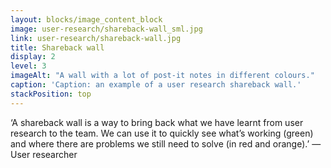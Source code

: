 ```yaml
---
layout: blocks/image_content_block
image: user-research/shareback-wall_sml.jpg
link: user-research/shareback-wall.jpg
title: Shareback wall
display: 2
level: 3
imageAlt: "A wall with a lot of post-it notes in different colours."
caption: 'Caption: an example of a user research shareback wall.'
stackPosition: top
---
```


‘A shareback wall is a way to bring back what we have learnt from user research to the team. We can use it to quickly see what’s working (green) and where there are problems we still need to solve (in red and orange).’ — User researcher
